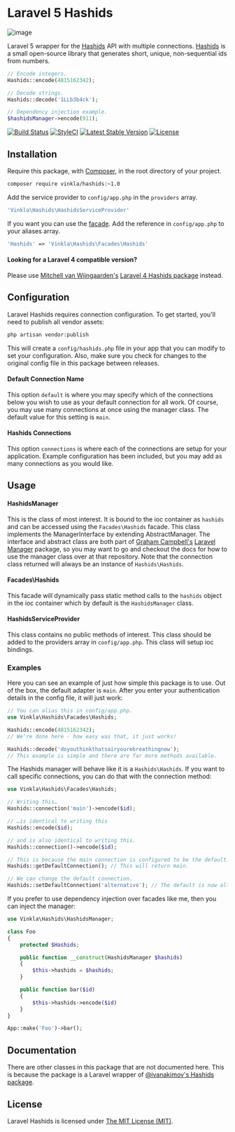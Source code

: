 Laravel 5 Hashids
=================

![image](https://raw.githubusercontent.com/vinkla/vinkla.github.io/master/images/laravel-hashids.png)

Laravel 5 wrapper for the [Hashids](http://hashids.org) API with multiple connections. [Hashids](http://hashids.org) is a small open-source library that generates short, unique, non-sequential ids from numbers.

```php
// Encode integers.
Hashids::encode(4815162342);

// Decode strings.
Hashids::decode('1LLb3b4ck');

// Dependency injection example.
$hashidsManager->encode(911);
```

[![Build Status](https://img.shields.io/travis/vinkla/hashids/master.svg?style=flat)](https://travis-ci.org/vinkla/hashids)
[![StyleCI](https://styleci.io/repos/30237105/shield?style=flat)](https://styleci.io/repos/30237105)
[![Latest Stable Version](http://img.shields.io/packagist/v/vinkla/hashids.svg?style=flat)](https://packagist.org/packages/vinkla/hashids)
[![License](https://img.shields.io/packagist/l/vinkla/hashids.svg?style=flat)](https://packagist.org/packages/vinkla/hashids)

## Installation
Require this package, with [Composer](https://getcomposer.org/), in the root directory of your project.

```bash
composer require vinkla/hashids:~1.0
```

Add the service provider to ```config/app.php``` in the `providers` array.

```php
'Vinkla\Hashids\HashidsServiceProvider'
```

If you want you can use the [facade](http://laravel.com/docs/facades). Add the reference in ```config/app.php``` to your aliases array.

```php
'Hashids' => 'Vinkla\Hashids\Facades\Hashids'
```

#### Looking for a Laravel 4 compatible version?

Please use [Mitchell van Wijngaarden's](https://github.com/mitchellvanw) [Laravel 4 Hashids package](https://github.com/mitchellvanw/hashids) instead.

## Configuration

Laravel Hashids requires connection configuration. To get started, you'll need to publish all vendor assets:

```bash
php artisan vendor:publish
```

This will create a `config/hashids.php` file in your app that you can modify to set your configuration. Also, make sure you check for changes to the original config file in this package between releases.

#### Default Connection Name

This option `default` is where you may specify which of the connections below you wish to use as your default connection for all work. Of course, you may use many connections at once using the manager class. The default value for this setting is `main`.

#### Hashids Connections

This option `connections` is where each of the connections are setup for your application. Example configuration has been included, but you may add as many connections as you would like.


## Usage

#### HashidsManager

This is the class of most interest. It is bound to the ioc container as `hashids` and can be accessed using the `Facades\Hashids` facade. This class implements the ManagerInterface by extending AbstractManager. The interface and abstract class are both part of [Graham Campbell's](https://github.com/GrahamCampbell) [Laravel Manager](https://github.com/GrahamCampbell/Laravel-Manager) package, so you may want to go and checkout the docs for how to use the manager class over at that repository. Note that the connection class returned will always be an instance of `Hashids\Hashids`.

#### Facades\Hashids

This facade will dynamically pass static method calls to the `hashids` object in the ioc container which by default is the `HashidsManager` class.

#### HashidsServiceProvider

This class contains no public methods of interest. This class should be added to the providers array in `config/app.php`. This class will setup ioc bindings.

### Examples
Here you can see an example of just how simple this package is to use. Out of the box, the default adapter is `main`. After you enter your authentication details in the config file, it will just work:

```php
// You can alias this in config/app.php.
use Vinkla\Hashids\Facades\Hashids;

Hashids::encode(4815162342);
// We're done here - how easy was that, it just works!

Hashids::decode('doyouthinkthatsairyourebreathingnow');
// This example is simple and there are far more methods available.
```

The Hashids manager will behave like it is a `Hashids\Hashids`. If you want to call specific connections, you can do that with the connection method:

```php
use Vinkla\Hashids\Facades\Hashids;

// Writing this…
Hashids::connection('main')->encode($id);

// …is identical to writing this
Hashids::encode($id);

// and is also identical to writing this.
Hashids::connection()->encode($id);

// This is because the main connection is configured to be the default.
Hashids::getDefaultConnection(); // This will return main.

// We can change the default connection.
Hashids::setDefaultConnection('alternative'); // The default is now alternative.
```

If you prefer to use dependency injection over facades like me, then you can inject the manager:

```php
use Vinkla\Hashids\HashidsManager;

class Foo
{
	protected $Hashids;

	public function __construct(HashidsManager $hashids)
	{
		$this->hashids = $hashids;
	}

	public function bar($id)
	{
		$this->hashids->encode($id)
	}
}

App::make('Foo')->bar();
```

## Documentation
There are other classes in this package that are not documented here. This is because the package is a Laravel wrapper of [@ivanakimov's Hashids package](https://github.com/ivanakimov/hashids.php).

## License

Laravel Hashids is licensed under [The MIT License (MIT)](LICENSE).
